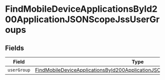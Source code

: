 # FindMobileDeviceApplicationsById200ApplicationJSONScopeJssUserGroups


## Fields

| Field                                                                                                                                                                                     | Type                                                                                                                                                                                      | Required                                                                                                                                                                                  | Description                                                                                                                                                                               |
| ----------------------------------------------------------------------------------------------------------------------------------------------------------------------------------------- | ----------------------------------------------------------------------------------------------------------------------------------------------------------------------------------------- | ----------------------------------------------------------------------------------------------------------------------------------------------------------------------------------------- | ----------------------------------------------------------------------------------------------------------------------------------------------------------------------------------------- |
| `userGroup`                                                                                                                                                                               | [FindMobileDeviceApplicationsById200ApplicationJSONScopeJssUserGroupsUserGroup](../../models/operations/findmobiledeviceapplicationsbyid200applicationjsonscopejssusergroupsusergroup.md) | :heavy_minus_sign:                                                                                                                                                                        | N/A                                                                                                                                                                                       |